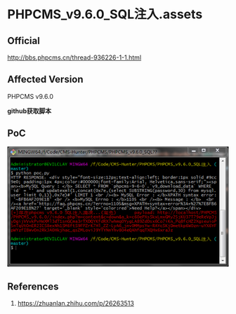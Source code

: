 # PHPCMS_v9.6.0_SQL注入.assets

## Official

http://bbs.phpcms.cn/thread-936226-1-1.html

## Affected Version

PHPCMS v9.6.0

**github获取脚本**

## PoC

![](PHPCMS_v9.6.0_SQL注入.assets/poc.png)



## References

1. https://zhuanlan.zhihu.com/p/26263513

